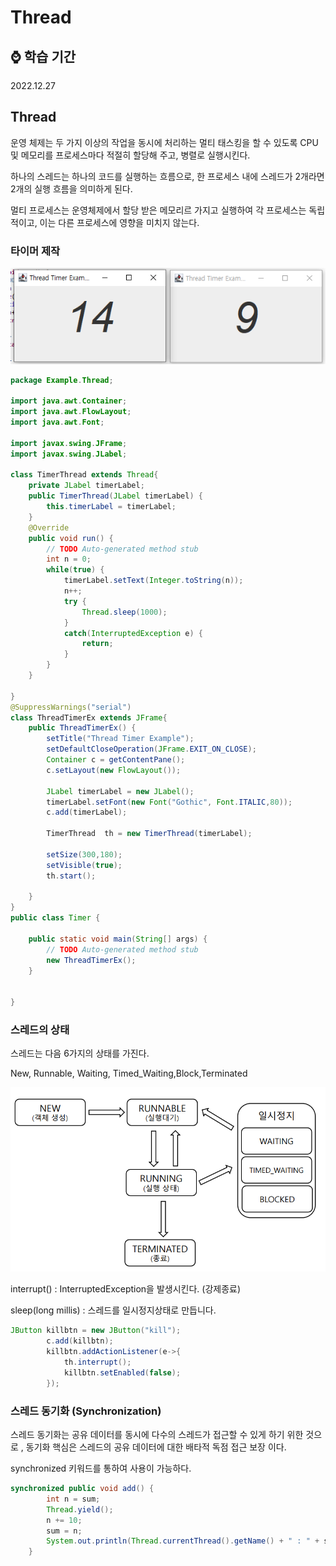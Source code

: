 # Thread

## ⌚ 학습 기간

2022.12.27

## Thread

운영 체제는 두 가지 이상의 작업을 동시에 처리하는 멀티 태스킹을 할 수 있도록 CPU 및 메모리를  프로세스마다 적절히 할당해 주고, 병렬로 실행시킨다. 

하나의 스레드는 하나의 코드를 실행하는 흐름으로, 한 프로세스 내에 스레드가 2개라면 2개의 실행 흐름을 의미하게 된다. 

멀티 프로세스는 운영체제에서 할당 받은 메모리르 가지고 실행하여 각 프로세스는 독립적이고, 이는 다른 프로세스에 영향을 미치지 않는다. 

### 타이머 제작

![Untitled](./images/Untitled.png)

```java
package Example.Thread;

import java.awt.Container;
import java.awt.FlowLayout;
import java.awt.Font;

import javax.swing.JFrame;
import javax.swing.JLabel;

class TimerThread extends Thread{
	private JLabel timerLabel;
	public TimerThread(JLabel timerLabel) {
		this.timerLabel = timerLabel;
	}
	@Override
	public void run() {
		// TODO Auto-generated method stub
		int n = 0;
		while(true) {
			timerLabel.setText(Integer.toString(n));
			n++;
			try {
				Thread.sleep(1000);
			}
			catch(InterruptedException e) {
				return;
			}
		}
	}
	
}
@SuppressWarnings("serial")
class ThreadTimerEx extends JFrame{
	public ThreadTimerEx() {
		setTitle("Thread Timer Example");
		setDefaultCloseOperation(JFrame.EXIT_ON_CLOSE);
		Container c = getContentPane();
		c.setLayout(new FlowLayout());
		
		JLabel timerLabel = new JLabel();
		timerLabel.setFont(new Font("Gothic", Font.ITALIC,80));
		c.add(timerLabel);
		
		TimerThread  th = new TimerThread(timerLabel);
		
		setSize(300,180);
		setVisible(true);
		th.start();
		
	}
}
public class Timer {

	public static void main(String[] args) {
		// TODO Auto-generated method stub
		new ThreadTimerEx();
	}
	

}
```

### 스레드의 상태

스레드는 다음 6가지의 상태를 가진다.

New, Runnable, Waiting, Timed_Waiting,Block,Terminated

![Untitled](./images/Untitled%201.png)

interrupt() : InterruptedException을 발생시킨다. (강제종료)

sleep(long millis) : 스레드를 일시정지상태로 만듭니다. 

```java
JButton killbtn = new JButton("kill");
		c.add(killbtn);
		killbtn.addActionListener(e->{
			th.interrupt();
			killbtn.setEnabled(false);
		});
```

### 스레드 동기화 (Synchronization)

스레드 동기화는 공유 데이터를 동시에 다수의 스레드가 접근할 수 있게 하기 위한 것으로 , 동기화 핵심은 스레드의 공유 데이터에 대한 배타적 독점 접근 보장 이다. 

synchronized 키워드를 통하여 사용이 가능하다.

```java
synchronized public void add() {
		int n = sum;
		Thread.yield(); 
		n += 10; 
		sum = n; 
		System.out.println(Thread.currentThread().getName() + " : " + sum);
	}
```